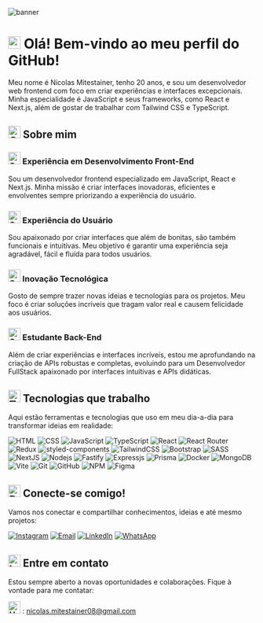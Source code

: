 
![banner](https://github.com/user-attachments/assets/03852ecb-768b-4d34-8641-a7cb73886e30)

# <img src="https://raw.githubusercontent.com/Tarikul-Islam-Anik/Telegram-Animated-Emojis/main/People/Love%20You%20Gesture.webp" alt="Love You Gesture" width="25" height="25" /> Olá! Bem-vindo ao meu perfil do GitHub! #

Meu nome é Nicolas Mitestainer, tenho 20 anos, e sou um desenvolvedor web frontend com foco em criar experiências e interfaces excepcionais. Minha especialidade é JavaScript e seus frameworks, como React e Next.js, além de gostar de trabalhar com Tailwind CSS e TypeScript.


## <img src="https://raw.githubusercontent.com/Tarikul-Islam-Anik/Telegram-Animated-Emojis/main/People/Call%20Me%20Hand.webp" alt="Call Me Hand" width="25" height="25" /> Sobre mim ##

### <img src="https://raw.githubusercontent.com/Tarikul-Islam-Anik/Telegram-Animated-Emojis/main/Symbols/Check%20Mark.webp" alt="Check Mark" width="25" height="25" /> Experiência em Desenvolvimento Front-End ###
Sou um desenvolvedor frontend especializado em JavaScript, React e Next.js. Minha missão é criar interfaces inovadoras, eficientes e envolventes sempre priorizando a experiência do usuário. 

### <img src="https://raw.githubusercontent.com/Tarikul-Islam-Anik/Telegram-Animated-Emojis/main/Symbols/Check%20Mark.webp" alt="Check Mark" width="25" height="25" /> Experiência do Usuário ###
Sou apaixonado por criar interfaces que além de bonitas, são também funcionais e intuitivas. Meu objetivo é garantir uma experiência seja agradável, fácil e fluída para todos usuários.

### <img src="https://raw.githubusercontent.com/Tarikul-Islam-Anik/Telegram-Animated-Emojis/main/Symbols/Check%20Mark.webp" alt="Check Mark" width="25" height="25" /> Inovação Tecnológica ###
Gosto de sempre trazer novas ideias e tecnologias para os projetos. Meu foco é criar soluções incríveis que tragam valor real e causem felicidade aos usuários.

### <img src="https://raw.githubusercontent.com/Tarikul-Islam-Anik/Telegram-Animated-Emojis/main/Symbols/Check%20Mark.webp" alt="Check Mark" width="25" height="25" /> Estudante Back-End ###
Além de criar experiências e interfaces incríveis, estou me aprofundando na criação de APIs robustas e completas, evoluindo para um Desenvolvedor FullStack apaixonado por interfaces intuitivas e APIs didáticas.

## <img src="https://raw.githubusercontent.com/Tarikul-Islam-Anik/Telegram-Animated-Emojis/main/People/Technologist.webp" alt="Technologist" width="25" height="25" /> Tecnologias que trabalho
Aqui estão ferramentas e tecnologias que uso em meu dia-a-dia para transformar ideias em realidade:

![HTML](https://img.shields.io/badge/html-%23E34F26.svg?logo=html5&logoColor=white&style=for-the-badge)
![CSS](https://img.shields.io/badge/css-%231572B6.svg?logo=css3&logoColor=white&style=for-the-badge)
![JavaScript](https://img.shields.io/badge/javascript-%23323330.svg?logo=javascript&logoColor=%23F7DF1E&style=for-the-badge)
![TypeScript](https://img.shields.io/badge/typescript-%23007ACC.svg?logo=typescript&logoColor=white&style=for-the-badge)
![React](https://img.shields.io/badge/react-%2320232a.svg?logo=react&logoColor=%2361DAFB&style=for-the-badge)
![React Router](https://img.shields.io/badge/React_Router-CA4245?logo=react-router&logoColor=white&style=for-the-badge)
![Redux](https://img.shields.io/badge/redux-%23593d88.svg?logo=redux&logoColor=white&style=for-the-badge)
![styled-components](https://img.shields.io/badge/styled_components-DB7093.svg?logo=styledcomponents&logoColor=white&style=for-the-badge)
![TailwindCSS](https://img.shields.io/badge/tailwind_css-%2338B2AC.svg?logo=tailwind-css&logoColor=white&style=for-the-badge)
![Bootstrap](https://img.shields.io/badge/bootstrap-%23563D7C.svg?logo=bootstrap&logoColor=white&style=for-the-badge)
![SASS](https://img.shields.io/badge/sass-CC6699.svg?logo=sass&logoColor=white&style=for-the-badge)
![NextJS](https://img.shields.io/badge/Next-black?logo=next.js&logoColor=white&style=for-the-badge)
![Nodejs ](https://img.shields.io/badge/nodejs-6DA55F?logo=node.js&logoColor=white&style=for-the-badge)
![Fastify](https://img.shields.io/badge/fastify-black?logo=fastify&logoColor=white&style=for-the-badge)
![Expressjs](https://img.shields.io/badge/expressjs-%23404d59.svg?logo=express&logoColor=%2361DAFB&style=for-the-badge)
![Prisma](https://img.shields.io/badge/prisma-2D3748.svg?logo=prisma&logoColor=white&style=for-the-badge)
![Docker](https://img.shields.io/badge/docker-2496ED.svg?logo=docker&logoColor=white&style=for-the-badge)
![MongoDB](https://img.shields.io/badge/MongoDB-%234ea94b.svg?logo=mongodb&logoColor=white&style=for-the-badge)
![Vite](https://img.shields.io/badge/vite-%23064F5F.svg?style=for-the-badge&logo=vite&logoColor=white)
![Git](https://img.shields.io/badge/git-%23F05033.svg?logo=git&logoColor=white&style=for-the-badge)
![GitHub](https://img.shields.io/badge/github-%23121011.svg?logo=github&logoColor=white&style=for-the-badge)
![NPM](https://img.shields.io/badge/NPM-%23000000.svg?logo=npm&logoColor=white&style=for-the-badge)
![Figma](https://img.shields.io/badge/figma-%23F24E1E.svg?style=for-the-badge&logo=figma&logoColor=white)

## <img src="https://raw.githubusercontent.com/Tarikul-Islam-Anik/Telegram-Animated-Emojis/main/Travel%20and%20Places/Desert%20Island.webp" alt="Desert Island" width="25" height="25" /> Conecte-se comigo!
Vamos nos conectar e compartilhar conhecimentos, ideias e até mesmo projetos:

[![Instagram](https://img.shields.io/badge/instagram-E4405F.svg?logo=Facebook&logoColor=white&style=for-the-badge)](https://www.instagram.com/7mitestainer)
[![Email](https://img.shields.io/badge/email-D14836?logo=Gmail&logoColor=white&style=for-the-badge)](mailto:nicolas.mitestainer08@gmail.com)
[![LinkedIn](https://img.shields.io/badge/linkedin-%230077B5.svg?logo=linkedin&logoColor=white&style=for-the-badge)](https://www.linkedin.com/in/nicolas-mitestainer)
[![WhatsApp](https://img.shields.io/badge/whatsapp-25D366?logo=WhatsApp&logoColor=white&style=for-the-badge)](https://wa.me/5519998554441?text=Ol%C3%A1%20Nicolas%2C%20gostei%20do%20seu%20trabalho.%20Podemos%20conversar%20mais%3F)

## <img src="https://raw.githubusercontent.com/Tarikul-Islam-Anik/Telegram-Animated-Emojis/main/Objects/Incoming%20Envelope.webp" alt="Incoming Envelope" width="25" height="25" /> Entre em contato

Estou sempre aberto a novas oportunidades e colaborações. Fique à vontade para me contatar:

<img src="https://raw.githubusercontent.com/Tarikul-Islam-Anik/Telegram-Animated-Emojis/main/Objects/Memo.webp" alt="Memo" width="25" height="25" /> : [nicolas.mitestainer08@gmail.com](mailto:nicolas.mitestainer08@gmail.com)
